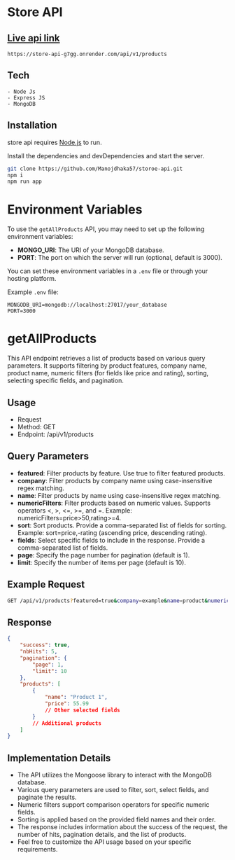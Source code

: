 # Store API

## [Live api link](https://store-api-g7gg.onrender.com/api/v1/products)

```
https://store-api-g7gg.onrender.com/api/v1/products
```

## Tech

```tech
- Node Js
- Express JS
- MongoDB
```

## Installation

store api requires [Node.js](https://nodejs.org/) to run.

Install the dependencies and devDependencies and start the server.

```sh
git clone https://github.com/Manojdhaka57/storoe-api.git
npm i
npm run app
```

# Environment Variables

To use the `getAllProducts` API, you may need to set up the following environment variables:

- **MONGO_URI**: The URI of your MongoDB database.
- **PORT**: The port on which the server will run (optional, default is 3000).

You can set these environment variables in a `.env` file or through your hosting platform.

Example `.env` file:

```env
MONGODB_URI=mongodb://localhost:27017/your_database
PORT=3000
```

# getAllProducts

This API endpoint retrieves a list of products based on various query parameters. It supports filtering by product features, company name, product name, numeric filters (for fields like price and rating), sorting, selecting specific fields, and pagination.

## Usage

- Request
- Method: GET
- Endpoint: /api/v1/products

## Query Parameters

- **featured**: Filter products by feature. Use true to filter featured products.
- **company**: Filter products by company name using case-insensitive regex matching.
- **name**: Filter products by name using case-insensitive regex matching.
- **numericFilters**: Filter products based on numeric values. Supports operators <, >, <=, >=, and =. Example: numericFilters=price>50,rating>=4.
- **sort**: Sort products. Provide a comma-separated list of fields for sorting. Example: sort=price,-rating (ascending price, descending rating).
- **fields**: Select specific fields to include in the response. Provide a comma-separated list of fields.
- **page**: Specify the page number for pagination (default is 1).
- **limit**: Specify the number of items per page (default is 10).

## Example Request

```sh
GET /api/v1/products?featured=true&company=example&name=product&numericFilters=price>50,rating>=4&sort=price,-rating&fields=name,price&page=1&limit=10
```

## Response

```json
{
	"success": true,
	"nbHits": 5,
	"pagination": {
		"page": 1,
		"limit": 10
	},
	"products": [
		{
			"name": "Product 1",
			"price": 55.99
			// Other selected fields
		}
		// Additional products
	]
}
```

## Implementation Details

- The API utilizes the Mongoose library to interact with the MongoDB database.
- Various query parameters are used to filter, sort, select fields, and paginate the results.
- Numeric filters support comparison operators for specific numeric fields.
- Sorting is applied based on the provided field names and their order.
- The response includes information about the success of the request, the number of hits, pagination details, and the list of products.
- Feel free to customize the API usage based on your specific requirements.
